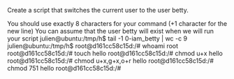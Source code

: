 Create a script that switches the current user to the user betty.

You should use exactly 8 characters for your command (+1 character for the new line)
You can assume that the user betty will exist when we will run your script
julien@ubuntu:/tmp/h$ tail -1 0-iam_betty | wc -c
9
julien@ubuntu:/tmp/h$
root@d161cc58c15d:/# whoami
root
root@d161cc58c15d:/# touch hello
root@d161cc58c15d:/# chmod u+x hello
root@d161cc58c15d:/# chmod u+x,g+x,o+r hello
root@d161cc58c15d:/# chmod 751 hello
root@d161cc58c15d:/# 
